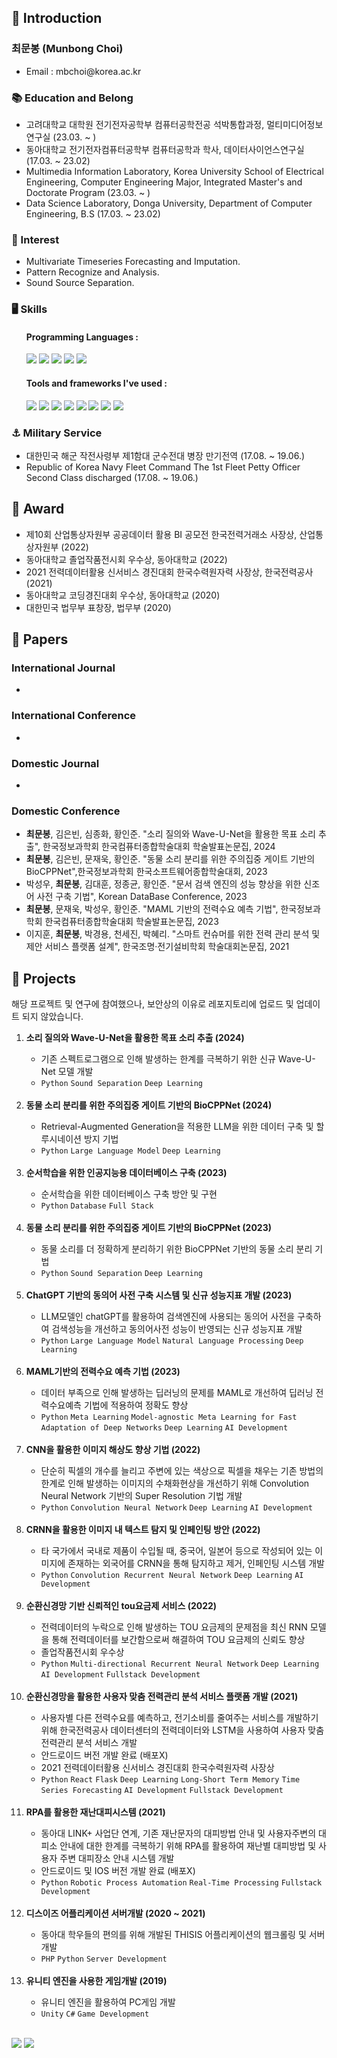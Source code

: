 <h2>💬 Introduction</h2>
<h3>최문봉 (Munbong Choi)</h3>
  <ul>
    <li>Email : mbchoi@korea.ac.kr</li>
  </ul>
  
<h3>📚 Education and Belong</h2>
  <ul>
    <li>고려대학교 대학원 전기전자공학부 컴퓨터공학전공 석박통합과정, 멀티미디어정보연구실 (23.03. ~ )</li>
    <li>동아대학교 전기전자컴퓨터공학부 컴퓨터공학과 학사, 데이터사이언스연구실(17.03. ~ 23.02)</li>
    <li>Multimedia Information Laboratory, Korea University School of Electrical Engineering, Computer Engineering Major, Integrated Master's and Doctorate Program (23.03. ~ )</li>
    <li>Data Science Laboratory, Donga University, Department of Computer Engineering, B.S (17.03. ~ 23.02)</li>
  </ul>
  
<h3>🌱 Interest</h3>
  <ul>
    <li>Multivariate Timeseries Forecasting and Imputation.</li>
    <li>Pattern Recognize and Analysis.</li>
    <li>Sound Source Separation.</li>
  </ul>
  
<h3>🖥 Skills</h3>
<ul>
  <h4>Programming Languages : </h4>
      <img src="https://img.shields.io/badge/Python-3766AB?style=flat-square&logo=Python&logoColor=white"/>
      <img src="https://img.shields.io/badge/C-A8B9CC?style=flat-square&logo=C&logoColor=white"/>
      <img src="https://img.shields.io/badge/C++-00599C?style=flat-square&logo=C++&logoColor=white"/>
      <img src="https://img.shields.io/badge/PHP-777BB4?style=flat-square&logo=PHP&logoColor=white"/>
      <img src="https://img.shields.io/badge/Go-00ADD8?style=flat-square&logo=Go&logoColor=white"/>
</ul>

<ul>
  <h4>Tools and frameworks I've used : </h4>
      <img src="https://img.shields.io/badge/PyTorch-EE4C2C?style=flat-square&logo=PyTorch&logoColor=white"/>
      <img src="https://img.shields.io/badge/Tensorflow-FF6F00?style=flat-square&logo=Tensorflow&logoColor=white"/>
      <img src="https://img.shields.io/badge/Pandas-150458?style=flat-square&logo=pandas&logoColor=white"/>
      <img src="https://img.shields.io/badge/MySQL-4479A1?style=flat-square&logo=MySQL&logoColor=white"/>
      <img src="https://img.shields.io/badge/Neo4j-008CC1?style=flat-square&logo=Neo4j&logoColor=white"/>
      <img src="https://img.shields.io/badge/CUDA_C/C++_basic-76B900?style=flat-square&logo=Nvidia&logoColor=white"/>
      <img src="https://img.shields.io/badge/Flask-000000?style=flat-square&logo=Flask&logoColor=white"/>
      <img src="https://img.shields.io/badge/gin-008ECF?style=flat-square&logo=gin&logoColor=white"/>
</ul>

<h3>⚓ Military Service</h2>
  <ul>
    <li>대한민국 해군 작전사령부 제1함대 군수전대 병장 만기전역 (17.08. ~ 19.06.)</li>
    <li>Republic of Korea Navy Fleet Command The 1st Fleet Petty Officer Second Class discharged (17.08. ~ 19.06.)</li>
  </ul>


<h2>🥇 Award</h2>
  <ul>
    <li>제10회 산업통상자원부 공공데이터 활용 BI 공모전 한국전력거래소 사장상, 산업통상자원부 (2022)</li>
    <li>동아대학교 졸업작품전시회 우수상, 동아대학교 (2022)</li>
    <li>2021 전력데이터활용 신서비스 경진대회 한국수력원자력 사장상, 한국전력공사 (2021)</li>
    <li>동아대학교 코딩경진대회 우수상, 동아대학교 (2020)</li>
    <li>대한민국 법무부 표창장, 법무부 (2020)</li>
  </ul>

<h2>📃 Papers </h2>

<h3>International Journal</h3>
  <ul>
    <li></li>
  </ul>
<h3>International Conference</h3>
  <ul>
    <li></li>
  </ul>
<h3>Domestic Journal</h3>
  <ul>
    <li></li>
  </ul>
<h3>Domestic Conference</h3>
  <ul>
    <li><strong>최문봉</strong>, 김은빈, 심종화, 황인준. "소리 질의와 Wave-U-Net을 활용한 목표 소리 추출", 한국정보과학회 한국컴퓨터종합학술대회 학술발표논문집, 2024</li>
    <li><strong>최문봉</strong>, 김은빈, 문재욱, 황인준. "동물 소리 분리를 위한 주의집중 게이트 기반의 BioCPPNet",한국정보과학회 한국소프트웨어종합학술대회, 2023</li>
    <li>박성우, <strong>최문봉</strong>, 김대훈, 정종균, 황인준. "문서 검색 엔진의 성능 향상을 위한 신조어 사전 구축 기법", Korean DataBase Conference, 2023</li>
    <li><strong>최문봉</strong>, 문재욱, 박성우, 황인준. "MAML 기반의 전력수요 예측 기법", 한국정보과학회 한국컴퓨터종합학술대회 학술발표논문집, 2023</li>
    <li>이지훈, <strong>최문봉</strong>, 박경용, 천세진, 박혜리. "스마트 컨슈머를 위한 전력 관리 분석 및 제안 서비스 플랫폼 설계", 한국조명·전기설비학회 학술대회논문집, 2021</li>
  </ul>

<h2>💾 Projects </h2>
해당 프로젝트 및 연구에 참여했으나, 보안상의 이유로 레포지토리에 업로드 및 업데이트 되지 않았습니다.
  <ol>
    <li><strong>소리 질의와 Wave-U-Net을 활용한 목표 소리 추출 (2024)</strong></li>
    <ul>
      <li>기존 스펙트로그램으로 인해 발생하는 한계를 극복하기 위한 신규 Wave-U-Net 모델 개발</li>
      <li><code>Python</code> <code>Sound Separation</code> <code>Deep Learning</code>
    </ul><br>
    <li><strong>동물 소리 분리를 위한 주의집중 게이트 기반의 BioCPPNet (2024)</strong></li>
    <ul>
      <li>Retrieval-Augmented Generation을 적용한 LLM을 위한 데이터 구축 및 할루시네이션 방지 기법</li>
      <li><code>Python</code> <code>Large Language Model</code> <code>Deep Learning</code>
    </ul><br>
    <li><strong>순서학습을 위한 인공지능용 데이터베이스 구축 (2023)</strong></li>
    <ul>
      <li>순서학습을 위한 데이터베이스 구축 방안 및 구현</li>
      <li><code>Python</code> <code>Database</code> <code>Full Stack</code> 
    </ul><br>
    <li><strong>동물 소리 분리를 위한 주의집중 게이트 기반의 BioCPPNet (2023)</strong></li>
    <ul>
      <li>동물 소리를 더 정확하게 분리하기 위한 BioCPPNet 기반의 동물 소리 분리 기법</li>
      <li><code>Python</code> <code>Sound Separation</code> <code>Deep Learning</code>
    </ul><br>
    <li><strong>ChatGPT 기반의 동의어 사전 구축 시스템 및 신규 성능지표 개발 (2023)</strong></li>
    <ul>
      <li>LLM모델인 chatGPT를 활용하여 검색엔진에 사용되는 동의어 사전을 구축하여 검색성능을 개선하고 동의어사전 성능이 반영되는 신규 성능지표 개발</li>
      <li><code>Python</code> <code>Large Language Model</code> <code>Natural Language Processing</code> <code>Deep Learning</code>
    </ul><br>
    <li><strong>MAML기반의 전력수요 예측 기법 (2023)</strong></li>
    <ul>
      <li>데이터 부족으로 인해 발생하는 딥러닝의 문제를 MAML로 개선하여 딥러닝 전력수요예측 기법에 적용하여 정확도 향상</li>
      <li><code>Python</code> <code>Meta Learning</code> <code>Model-agnostic Meta Learning for Fast Adaptation of Deep Networks</code> <code>Deep Learning</code> <code>AI Development</code>
    </ul><br>
    <li><strong>CNN을 활용한 이미지 해상도 향상 기법 (2022)</strong></li>
    <ul>
      <li>단순히 픽셀의 개수를 늘리고 주변에 있는 색상으로 픽셀을 채우는 기존 방법의 한계로 인해 발생하는 이미지의 수채화현상을 개선하기 위해 Convolution Neural Network 기반의 Super Resolution 기법 개발</li>
      <li><code>Python</code> <code>Convolution Neural Network</code> <code>Deep Learning</code> <code>AI Development</code></li>
    </ul><br>
    <li><strong>CRNN을 활용한 이미지 내 텍스트 탐지 및 인페인팅 방안 (2022)</strong></li>
    <ul>
      <li>타 국가에서 국내로 제품이 수입될 때, 중국어, 일본어 등으로 작성되어 있는 이미지에 존재하는 외국어를 CRNN을 통해 탐지하고 제거, 인페인팅 시스템 개발</li>
      <li><code>Python</code> <code>Convolution Recurrent Neural Network</code> <code>Deep Learning</code> <code>AI Development</code></li>
    </ul><br>
    <li><strong>순환신경망 기반 신뢰적인 tou요금제 서비스 (2022)</strong></li>
    <ul>
      <li>전력데이터의 누락으로 인해 발생하는 TOU 요금제의 문제점을 최신 RNN 모델을 통해 전력데이터를 보간함으로써 해결하여 TOU 요금제의 신뢰도 향상</li>
      <li>졸업작품전시회 우수상</li>
      <li><code>Python</code> <code>Multi-directional Recurrent Neural Network</code> <code>Deep Learning</code> <code>AI Development</code> <code>Fullstack Development</code></li>
    </ul><br>
    <li><strong>순환신경망을 활용한 사용자 맞춤 전력관리 분석 서비스 플랫폼 개발 (2021)</strong></li>
    <ul>
      <li>사용자별 다른 전력수요를 예측하고, 전기소비를 줄여주는 서비스를 개발하기 위해 한국전력공사 데이터센터의 전력데이터와 LSTM을 사용하여 사용자 맞춤 전력관리 분석 서비스 개발</li>
      <li>안드로이드 버전 개발 완료 (배포X)</li>
      <li>2021 전력데이터활용 신서비스 경진대회 한국수력원자력 사장상</li>
      <li><code>Python</code> <code>React</code> <code>Flask</code> <code>Deep Learning</code> <code>Long-Short Term Memory</code> <code>Time Series Forecasting</code> <code>AI Development</code> <code>Fullstack Development</code></li>
    </ul><br>
    <li><strong>RPA를 활용한 재난대피시스템 (2021)</strong></li>
    <ul>
      <li>동아대 LINK+ 사업단 연계, 기존 재난문자의 대피방법 안내 및 사용자주변의 대피소 안내에 대한 한계를 극복하기 위해 RPA를 활용하여 재난별 대피방법 및 사용자 주변 대피장소 안내 시스템 개발</li>
      <li>안드로이드 및 IOS 버전 개발 완료 (배포X)</li>
      <li><code>Python</code> <code>Robotic Process Automation</code> <code>Real-Time Processing</code> <code>Fullstack Development</code></li>
    </ul><br>
    <li><strong>디스이즈 어플리케이션 서버개발 (2020 ~ 2021)</strong></li>
    <ul>
      <li>동아대 학우들의 편의를 위해 개발된 THISIS 어플리케이션의 웹크롤링 및 서버개발</li>
      <li><code>PHP</code> <code>Python</code> <code>Server Development</code></li>
    </ul><br>
    <li><strong>유니티 엔진을 사용한 게임개발 (2019)</strong></li>
    <ul>
      <li>유니티 엔진을 활용하여 PC게임 개발</li>
      <li><code>Unity</code> <code>C#</code> <code>Game Development</code> </li>
    </ul>
  </ol>
  
<!-- <img src="https://img.shields.io/badge/쓰고자하는_텍스트-컬러코드?style=flat-square&logo=simpleicons에서_아이콘이름&logoColor=white"/></a>&nbsp  -->

<br>
<img src ="https://github-readme-stats.vercel.app/api?username=ChoiMunbong"/> <img src = "https://github-readme-stats.vercel.app/api/top-langs/?username=ChoiMunbong"/></a>

<!--
**ChoiMunbong/ChoiMunbong** is a ✨ _special_ ✨ repository because its `README.md` (this file) appears on your GitHub profile.

Here are some ideas to get you started:

- 🔭 I’m currently working on ...
- 🌱 I’m currently learning ...
- 👯 I’m looking to collaborate on ...
- 🤔 I’m looking for help with ...
- 💬 Ask me about ...
- 📫 How to reach me: ...
- 😄 Pronouns: ...
- ⚡ Fun fact: ...
-->


